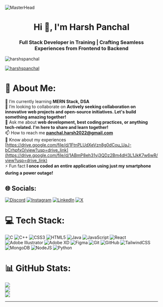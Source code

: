 ![MasterHead](https://user-images.githubusercontent.com/80781196/190216139-7697aa5a-c9a0-4bd6-80bf-3aca76a2e1c8.gif)
<h1 align="center">Hi 👋, I'm Harsh Panchal</h1>
<h3 align="center">Full Stack Developer in Training | Crafting Seamless Experiences from Frontend to Backend</h3>


<p align="left"> <img src="https://komarev.com/ghpvc/?username=harshspanchal&label=Profile%20views&color=0e75b6&style=flat" alt="harshspanchal" /> </p>

<p align="left"> <a href="https://twitter.com/harshspanchal" target="blank"><img src="https://img.shields.io/twitter/follow/harshspanchal?logo=twitter&style=for-the-badge" alt="harshspanchal" /></a> </p>

# 💫 About Me:
🌱 I’m currently learning **MERN Stack, DSA**<br>👯 I’m looking to collaborate on **Actively seeking collaboration on innovative web projects and open-source initiatives. Let's build something amazing together!**<br>💬 Ask me about **web development, best coding practices, or anything tech-related. I'm here to share and learn together!**<br>📫 How to reach me **panchal.harsh2022@gmail.com**<br>📄 Know about my experiences [https://drive.google.com/file/d/1FtnPLUdXeVzn8g0dCou_UaJ-bCrhpfxO/view?usp=drive_link](https://drive.google.com/file/d/1ABmP8eh31yj3QDz2Bm4dH3L1JkK7w6wR/view?usp=drive_link)<br>⚡ Fun fact **I once coded an entire application using just my smartphone during a power outage!**


## 🌐 Socials:
[![Discord](https://img.shields.io/badge/Discord-%237289DA.svg?logo=discord&logoColor=white)](https://discord.gg/harshpanchal9154) [![Instagram](https://img.shields.io/badge/Instagram-%23E4405F.svg?logo=Instagram&logoColor=white)](https://instagram.com/panchal.harsh2022) [![LinkedIn](https://img.shields.io/badge/LinkedIn-%230077B5.svg?logo=linkedin&logoColor=white)](https://linkedin.com/in/HarshPanchal) [![X](https://img.shields.io/badge/X-black.svg?logo=X&logoColor=white)](https://x.com/HarshsPanchal) 

# 💻 Tech Stack:
![C](https://img.shields.io/badge/c-%2300599C.svg?style=for-the-badge&logo=c&logoColor=white) ![C++](https://img.shields.io/badge/c++-%2300599C.svg?style=for-the-badge&logo=c%2B%2B&logoColor=white) ![CSS3](https://img.shields.io/badge/css3-%231572B6.svg?style=for-the-badge&logo=css3&logoColor=white) ![HTML5](https://img.shields.io/badge/html5-%23E34F26.svg?style=for-the-badge&logo=html5&logoColor=white) ![Java](https://img.shields.io/badge/java-%23ED8B00.svg?style=for-the-badge&logo=openjdk&logoColor=white) ![JavaScript](https://img.shields.io/badge/javascript-%23323330.svg?style=for-the-badge&logo=javascript&logoColor=%23F7DF1E) ![React](https://img.shields.io/badge/react-%2320232a.svg?style=for-the-badge&logo=react&logoColor=%2361DAFB) ![Adobe Illustrator](https://img.shields.io/badge/adobe%20illustrator-%23FF9A00.svg?style=for-the-badge&logo=adobe%20illustrator&logoColor=white) ![Adobe XD](https://img.shields.io/badge/Adobe%20XD-470137?style=for-the-badge&logo=Adobe%20XD&logoColor=#FF61F6) ![Figma](https://img.shields.io/badge/figma-%23F24E1E.svg?style=for-the-badge&logo=figma&logoColor=white) ![Git](https://img.shields.io/badge/git-%23F05033.svg?style=for-the-badge&logo=git&logoColor=white) ![GitHub](https://img.shields.io/badge/github-%23121011.svg?style=for-the-badge&logo=github&logoColor=white) ![TailwindCSS](https://img.shields.io/badge/tailwindcss-%2338B2AC.svg?style=for-the-badge&logo=tailwind-css&logoColor=white) ![MongoDB](https://img.shields.io/badge/MongoDB-%234ea94b.svg?style=for-the-badge&logo=mongodb&logoColor=white) ![NodeJS](https://img.shields.io/badge/node.js-6DA55F?style=for-the-badge&logo=node.js&logoColor=white) ![Python](https://img.shields.io/badge/python-3670A0?style=for-the-badge&logo=python&logoColor=ffdd54)
# 📊 GitHub Stats:
![](https://github-readme-stats.vercel.app/api?username=HarshSPanchal&theme=material-palenight&hide_border=false&include_all_commits=false&count_private=false)<br/>
![](https://github-readme-streak-stats.herokuapp.com/?user=HarshSPanchal&theme=material-palenight&hide_border=false)<br/>
![](https://github-readme-stats.vercel.app/api/top-langs/?username=HarshSPanchal&theme=material-palenight&hide_border=false&include_all_commits=false&count_private=false&layout=compact)

---


<!-- Proudly created with GPRM ( https://gprm.itsvg.in ) -->
